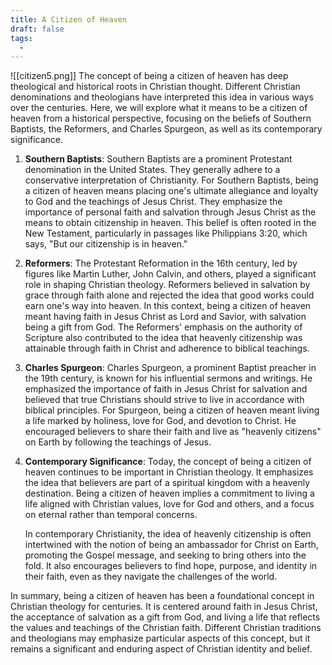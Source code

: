 ```yaml
---
title: A Citizen of Heaven
draft: false
tags:
  - 
---
```

![[citizen5.png]]
The concept of being a citizen of heaven has deep theological and historical roots in Christian thought. Different Christian denominations and theologians have interpreted this idea in various ways over the centuries. Here, we will explore what it means to be a citizen of heaven from a historical perspective, focusing on the beliefs of Southern Baptists, the Reformers, and Charles Spurgeon, as well as its contemporary significance.

1. **Southern Baptists**:
   Southern Baptists are a prominent Protestant denomination in the United States. They generally adhere to a conservative interpretation of Christianity. For Southern Baptists, being a citizen of heaven means placing one's ultimate allegiance and loyalty to God and the teachings of Jesus Christ. They emphasize the importance of personal faith and salvation through Jesus Christ as the means to obtain citizenship in heaven. This belief is often rooted in the New Testament, particularly in passages like Philippians 3:20, which says, "But our citizenship is in heaven."

2. **Reformers**:
   The Protestant Reformation in the 16th century, led by figures like Martin Luther, John Calvin, and others, played a significant role in shaping Christian theology. Reformers believed in salvation by grace through faith alone and rejected the idea that good works could earn one's way into heaven. In this context, being a citizen of heaven meant having faith in Jesus Christ as Lord and Savior, with salvation being a gift from God. The Reformers' emphasis on the authority of Scripture also contributed to the idea that heavenly citizenship was attainable through faith in Christ and adherence to biblical teachings.

3. **Charles Spurgeon**:
   Charles Spurgeon, a prominent Baptist preacher in the 19th century, is known for his influential sermons and writings. He emphasized the importance of faith in Jesus Christ for salvation and believed that true Christians should strive to live in accordance with biblical principles. For Spurgeon, being a citizen of heaven meant living a life marked by holiness, love for God, and devotion to Christ. He encouraged believers to share their faith and live as "heavenly citizens" on Earth by following the teachings of Jesus.

4. **Contemporary Significance**:
   Today, the concept of being a citizen of heaven continues to be important in Christian theology. It emphasizes the idea that believers are part of a spiritual kingdom with a heavenly destination. Being a citizen of heaven implies a commitment to living a life aligned with Christian values, love for God and others, and a focus on eternal rather than temporal concerns.

   In contemporary Christianity, the idea of heavenly citizenship is often intertwined with the notion of being an ambassador for Christ on Earth, promoting the Gospel message, and seeking to bring others into the fold. It also encourages believers to find hope, purpose, and identity in their faith, even as they navigate the challenges of the world.

In summary, being a citizen of heaven has been a foundational concept in Christian theology for centuries. It is centered around faith in Jesus Christ, the acceptance of salvation as a gift from God, and living a life that reflects the values and teachings of the Christian faith. Different Christian traditions and theologians may emphasize particular aspects of this concept, but it remains a significant and enduring aspect of Christian identity and belief.



